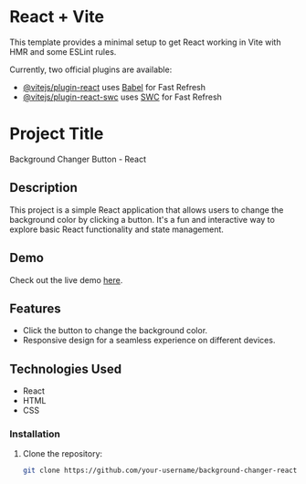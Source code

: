 # React + Vite

This template provides a minimal setup to get React working in Vite with HMR and some ESLint rules.

Currently, two official plugins are available:

- [@vitejs/plugin-react](https://github.com/vitejs/vite-plugin-react/blob/main/packages/plugin-react/README.md) uses [Babel](https://babeljs.io/) for Fast Refresh
- [@vitejs/plugin-react-swc](https://github.com/vitejs/vite-plugin-react-swc) uses [SWC](https://swc.rs/) for Fast Refresh


# Project Title

Background Changer Button - React

## Description

This project is a simple React application that allows users to change the background color by clicking a button. It's a fun and interactive way to explore basic React functionality and state management.

## Demo

Check out the live demo [here](https://background-changer-btn-react.netlify.app/).

## Features

- Click the button to change the background color.
- Responsive design for a seamless experience on different devices.

## Technologies Used

- React
- HTML
- CSS



### Installation

1. Clone the repository:

   ```bash
   git clone https://github.com/your-username/background-changer-react.git
   
